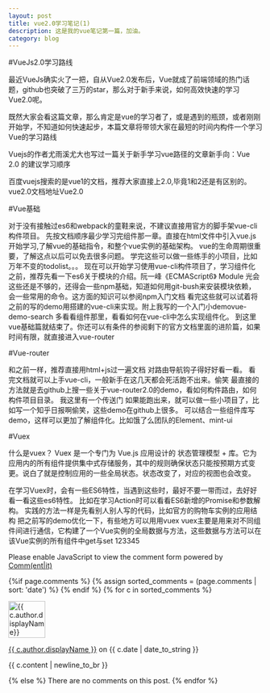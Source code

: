 ```yaml
---
layout: post
title: vue2.0学习笔记(1)
description: 这是我的vue笔记第一篇，加油。
category: blog
---
```


#VueJs2.0学习路线

最近VueJs确实火了一把，自从Vue2.0发布后，Vue就成了前端领域的热门话题，github也突破了三万的star，那么对于新手来说，如何高效快速的学习Vue2.0呢。

既然大家会看这篇文章，那么肯定是vue的学习者了，或是遇到的瓶颈，或者刚刚开始学，不知道如何快速起步，本篇文章将带领大家在最短的时间内构件一个学习Vue的学习路线

Vuejs的作者尤雨溪尤大也写过一篇关于新手学习vue路径的文章新手向：Vue 2.0 的建议学习顺序

百度vuejs搜索的是vue1的文档，推荐大家直接上2.0,毕竟1和2还是有区别的。vue2.0文档地址Vue2.0

 

#Vue基础

对于没有接触过es6和webpack的童鞋来说，不建议直接用官方的脚手架vue-cli构件项目。
先按文档顺序最少学习完组件那一章。直接在html文件中引入vue.js开始学习,了解vue的基础指令，和整个vue实例的基础架构。
vue的生命周期很重要，了解这点以后可以免去很多问题。
学完这些可以做一些练手的小项目，比如万年不变的todolist。。。
现在可以开始学习使用vue-cli构件项目了，学习组件化之前，推荐先看一下es6关于模块的介绍。阮一峰《ECMAScript6》 Module
光会这些还是不够的，还得会一些npm基础，知道如何用git-bush来安装模块依赖，会一些常用的命令。这方面的知识可以参阅npm入门文档
看完这些就可以试着将之前的写的demo用搭建的vue-cli来实现。附上我写的一个入门小demovue-demo-search
多看看组件那里，看看如何在vue-cli中怎么实现组件化。
到这里vue基础篇就结束了。你还可以有条件的参阅剩下的官方文档里面的进阶篇，如果时间有限，就直接进入vue-router
 
 
#Vue-router

和之前一样，推荐直接用html+js过一遍文档
对路由导航钩子得好好看一看。
看完文档就可以上手vue-cli，一般新手在这几天都会死活跑不出来。偷笑
最直接的方法就是去github上搜一些关于vue-router2.0的demo，看如何构件路由，如何构件项目目录。
我这里有一个传送门
如果能跑出来，就可以做一些小项目了，比如写一个知乎日报啊偷笑，这些demo在github上很多。
可以结合一些组件库写demo，这样可以更加了解组件化。比如饿了么团队的Element、mint-ui
 
 
#Vuex

什么是vuex？
Vuex 是一个专门为 Vue.js 应用设计的 状态管理模型 + 库。它为应用内的所有组件提供集中式存储服务，其中的规则确保状态只能按预期方式变更。说白了就是控制应用的一些全局状态。状态改变了，对应的视图也会改变。
 
在学习Vuex时，会有一些ES6特性，当遇到这些时，最好不要一带而过，去好好看一看这些es6特性。
比如在学习Action时可以看看ES6新增的Promise和参数解构。
实践的方法一样是先看别人别人写的代码，比如官方的购物车实例的应用结构
把之前写的demo优化一下，有些地方可以用用vuex
vuex主要是用来对不同组件间进行通信，它构建了一个Vue实例的全局数据与方法，这些数据与方法可以在该Vue实例的所有组件中get与set
123345


<noscript>Please enable JavaScript to view the comment form powered by <a href="https://commentit.io/">Comm(ent|it)</a></noscript>
<div id="commentit"></div>
<script type="text/javascript">
  /** CONFIGURATION VARIABLES **/
  var commentitUsername = 'ioloveuu';
  var commentitRepo = 'ioloveuu/ioloveuu.github.io';
  var commentitPath = '{{ page.path }}';

  /** DON'T EDIT FOLLOWING LINES **/
  (function() {
      var commentit = document.createElement('script');
      commentit.type = 'text/javascript';
      commentit.async = true;
      commentit.src = 'https://commentit.io/static/embed/dist/commentit.js';
      (document.getElementsByTagName('head')[0] || document.getElementsByTagName('body')[0]).appendChild(commentit);
  })();
</script>
  {%if page.comments %}
  {% assign sorted_comments = (page.comments | sort: 'date') %}
{% endif %}
{% for c in sorted_comments %}
  <div class="media">
    <div class="media-left">
      <img src="{{ c.author.picture }}" alt="{{ c.author.displayName}}" height="73" width="73">
    </div>
    <div class="media-body">
      <p class="text-muted">
        <a href="{{ c.author.url }}">{{ c.author.displayName }}</a>
        on {{ c.date | date_to_string }}
      </p>
      <p>{{ c.content | newline_to_br }}</p>
    </div>
  </div>
{% else %}
  There are no comments on this post.
{% endfor %}
